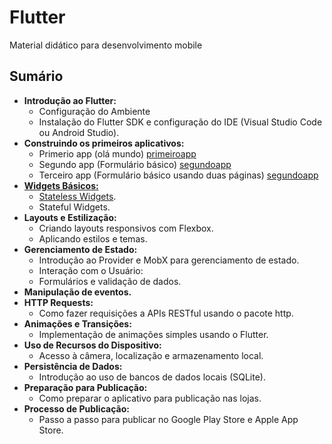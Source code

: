 # Flutter

Material didático para desenvolvimento mobile

## Sumário
- **Introdução ao Flutter:**
  - Configuração do Ambiente
  - Instalação do Flutter SDK e configuração do IDE (Visual Studio Code ou Android Studio).
- **Construindo os primeiros aplicativos:**
  - Primerio app (olá mundo) [primeiroapp](https://github.com/claulis/flutter/tree/main/primeiroapp)
  - Segundo app (Formulário básico) [segundoapp](https://github.com/claulis/flutter/tree/main/segundoapp)
  - Terceiro app (Formulário básico usando duas páginas) [segundoapp](https://github.com/claulis/flutter/tree/main/terceiroapp)
- **[Widgets Básicos:](https://github.com/claulis/flutter/blob/main/widget/widgets.md)**
  - [Stateless Widgets](https://github.com/claulis/flutter/blob/main/widget/stateless.md).
  - Stateful Widgets.
- **Layouts e Estilização:**
  - Criando layouts responsivos com Flexbox.
  - Aplicando estilos e temas.
- **Gerenciamento de Estado:**
  - Introdução ao Provider e MobX para gerenciamento de estado.
  - Interação com o Usuário:
  - Formulários e validação de dados.
- **Manipulação de eventos.**
- **HTTP Requests:**
  - Como fazer requisições a APIs RESTful usando o pacote http.
- **Animações e Transições:**
  - Implementação de animações simples usando o Flutter.
- **Uso de Recursos do Dispositivo:**
  - Acesso à câmera, localização e armazenamento local. 
- **Persistência de Dados:**
  - Introdução ao uso de bancos de dados locais (SQLite).
- **Preparação para Publicação:**
  - Como preparar o aplicativo para publicação nas lojas.
- **Processo de Publicação:**
  - Passo a passo para publicar no Google Play Store e Apple App Store.
